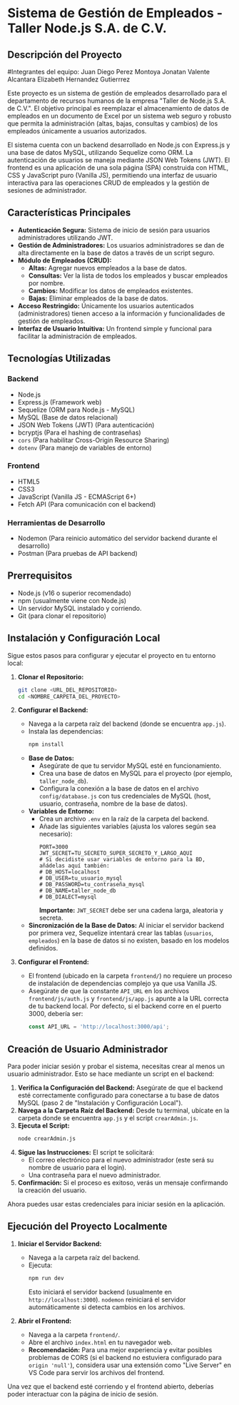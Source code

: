 # Sistema de Gestión de Empleados - Taller Node.js S.A. de C.V.

## Descripción del Proyecto

#Integrantes del equipo:
Juan Diego Perez Montoya
Jonatan Valente Alcantara
Elizabeth Hernandez Gutierrrez

Este proyecto es un sistema de gestión de empleados desarrollado para el departamento de recursos humanos de la empresa "Taller de Node.js S.A. de C.V.". El objetivo principal es reemplazar el almacenamiento de datos de empleados en un documento de Excel por un sistema web seguro y robusto que permita la administración (altas, bajas, consultas y cambios) de los empleados únicamente a usuarios autorizados.

El sistema cuenta con un backend desarrollado en Node.js con Express.js y una base de datos MySQL, utilizando Sequelize como ORM. La autenticación de usuarios se maneja mediante JSON Web Tokens (JWT). El frontend es una aplicación de una sola página (SPA) construida con HTML, CSS y JavaScript puro (Vanilla JS), permitiendo una interfaz de usuario interactiva para las operaciones CRUD de empleados y la gestión de sesiones de administrador.

## Características Principales

* **Autenticación Segura:** Sistema de inicio de sesión para usuarios administradores utilizando JWT.
* **Gestión de Administradores:** Los usuarios administradores se dan de alta directamente en la base de datos a través de un script seguro.
* **Módulo de Empleados (CRUD):**
    * **Altas:** Agregar nuevos empleados a la base de datos.
    * **Consultas:** Ver la lista de todos los empleados y buscar empleados por nombre.
    * **Cambios:** Modificar los datos de empleados existentes.
    * **Bajas:** Eliminar empleados de la base de datos.
* **Acceso Restringido:** Únicamente los usuarios autenticados (administradores) tienen acceso a la información y funcionalidades de gestión de empleados.
* **Interfaz de Usuario Intuitiva:** Un frontend simple y funcional para facilitar la administración de empleados.

## Tecnologías Utilizadas

### Backend
* Node.js
* Express.js (Framework web)
* Sequelize (ORM para Node.js - MySQL)
* MySQL (Base de datos relacional)
* JSON Web Tokens (JWT) (Para autenticación)
* bcryptjs (Para el hashing de contraseñas)
* `cors` (Para habilitar Cross-Origin Resource Sharing)
* `dotenv` (Para manejo de variables de entorno)

### Frontend
* HTML5
* CSS3
* JavaScript (Vanilla JS - ECMAScript 6+)
* Fetch API (Para comunicación con el backend)

### Herramientas de Desarrollo
* Nodemon (Para reinicio automático del servidor backend durante el desarrollo)
* Postman (Para pruebas de API backend)

## Prerrequisitos

* Node.js (v16 o superior recomendado)
* npm (usualmente viene con Node.js)
* Un servidor MySQL instalado y corriendo.
* Git (para clonar el repositorio)

## Instalación y Configuración Local

Sigue estos pasos para configurar y ejecutar el proyecto en tu entorno local:

1.  **Clonar el Repositorio:**
    ```bash
    git clone <URL_DEL_REPOSITORIO>
    cd <NOMBRE_CARPETA_DEL_PROYECTO>
    ```

2.  **Configurar el Backend:**
    * Navega a la carpeta raíz del backend (donde se encuentra `app.js`).
    * Instala las dependencias:
        ```bash
        npm install
        ```
    * **Base de Datos:**
        * Asegúrate de que tu servidor MySQL esté en funcionamiento.
        * Crea una base de datos en MySQL para el proyecto (por ejemplo, `taller_node_db`).
        * Configura la conexión a la base de datos en el archivo `config/database.js` con tus credenciales de MySQL (host, usuario, contraseña, nombre de la base de datos).
    * **Variables de Entorno:**
        * Crea un archivo `.env` en la raíz de la carpeta del backend.
        * Añade las siguientes variables (ajusta los valores según sea necesario):
            ```env
            PORT=3000
            JWT_SECRET=TU_SECRETO_SUPER_SECRETO_Y_LARGO_AQUI
            # Si decidiste usar variables de entorno para la BD, añádelas aquí también:
            # DB_HOST=localhost
            # DB_USER=tu_usuario_mysql
            # DB_PASSWORD=tu_contraseña_mysql
            # DB_NAME=taller_node_db
            # DB_DIALECT=mysql
            ```
            **Importante:** `JWT_SECRET` debe ser una cadena larga, aleatoria y secreta.
    * **Sincronización de la Base de Datos:**
        Al iniciar el servidor backend por primera vez, Sequelize intentará crear las tablas (`usuarios`, `empleados`) en la base de datos si no existen, basado en los modelos definidos.

3.  **Configurar el Frontend:**
    * El frontend (ubicado en la carpeta `frontend/`) no requiere un proceso de instalación de dependencias complejo ya que usa Vanilla JS.
    * Asegúrate de que la constante `API_URL` en los archivos `frontend/js/auth.js` y `frontend/js/app.js` apunte a la URL correcta de tu backend local. Por defecto, si el backend corre en el puerto 3000, debería ser:
        ```javascript
        const API_URL = 'http://localhost:3000/api';
        ```

## Creación de Usuario Administrador

Para poder iniciar sesión y probar el sistema, necesitas crear al menos un usuario administrador. Esto se hace mediante un script en el backend:

1.  **Verifica la Configuración del Backend:** Asegúrate de que el backend esté correctamente configurado para conectarse a tu base de datos MySQL (paso 2 de "Instalación y Configuración Local").
2.  **Navega a la Carpeta Raíz del Backend:** Desde tu terminal, ubícate en la carpeta donde se encuentra `app.js` y el script `crearAdmin.js`.
3.  **Ejecuta el Script:**
    ```bash
    node crearAdmin.js
    ```
4.  **Sigue las Instrucciones:** El script te solicitará:
    * El correo electrónico para el nuevo administrador (este será su nombre de usuario para el login).
    * Una contraseña para el nuevo administrador.
5.  **Confirmación:** Si el proceso es exitoso, verás un mensaje confirmando la creación del usuario.

Ahora puedes usar estas credenciales para iniciar sesión en la aplicación.

## Ejecución del Proyecto Localmente

1.  **Iniciar el Servidor Backend:**
    * Navega a la carpeta raíz del backend.
    * Ejecuta:
        ```bash
        npm run dev
        ```
        Esto iniciará el servidor backend (usualmente en `http://localhost:3000`). `nodemon` reiniciará el servidor automáticamente si detecta cambios en los archivos.

2.  **Abrir el Frontend:**
    * Navega a la carpeta `frontend/`.
    * Abre el archivo `index.html` en tu navegador web.
    * **Recomendación:** Para una mejor experiencia y evitar posibles problemas de CORS (si el backend no estuviera configurado para `origin 'null'`), considera usar una extensión como "Live Server" en VS Code para servir los archivos del frontend.

Una vez que el backend esté corriendo y el frontend abierto, deberías poder interactuar con la página de inicio de sesión.

